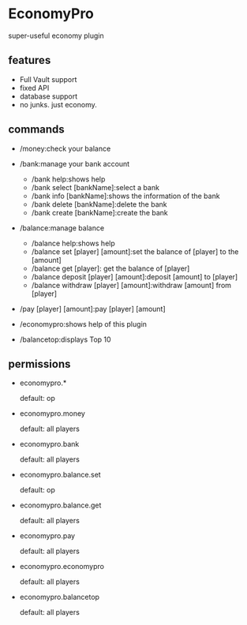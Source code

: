 # EconomyPro
super-useful economy plugin
## features
- Full Vault support
- fixed API
- database support
- no junks. just economy.
## commands
- /money:check your balance
- /bank:manage your bank account

    - /bank help:shows help
    - /bank select [bankName]:select a bank
    - /bank info [bankName]:shows the information of the bank
    - /bank delete [bankName]:delete the bank
    - /bank create [bankName]:create the bank
- /balance:manage balance
  
    - /balance help:shows help
    - /balance set [player] [amount]:set the balance of [player] to the [amount]
    - /balance get [player]: get the balance of [player]
    - /balance deposit [player] [amount]:deposit [amount] to [player]
    - /balance withdraw [player] [amount]:withdraw [amount] from [player]
- /pay [player] [amount]:pay [player] [amount]
- /economypro:shows help of this plugin
- /balancetop:displays Top 10
## permissions
- economypro.*

    default: op
- economypro.money
    
    default: all players
- economypro.bank
    
    default: all players
- economypro.balance.set
    
    default: op
- economypro.balance.get
    
    default: all players
- economypro.pay
    
    default: all players
- economypro.economypro
    
    default: all players
- economypro.balancetop
    
    default: all players